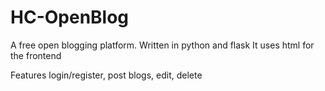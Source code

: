 # HC-OpenBlog

A free open blogging platform. Written in python and flask
It uses html for the frontend

Features login/register, post blogs, edit, delete
